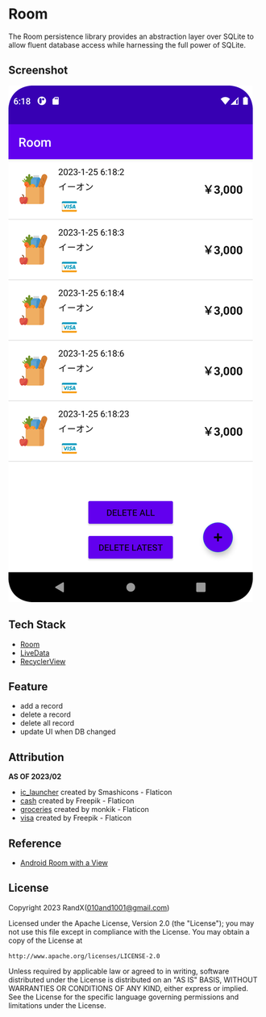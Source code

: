 # Room

The Room persistence library provides an abstraction layer over SQLite to allow fluent database access while harnessing the full power of SQLite.

## Screenshot

![Room](./Screenshot/Room.png)

## Tech Stack

- [Room](https://developer.android.com/training/data-storage/room)
- [LiveData](https://developer.android.com/topic/libraries/architecture/livedata)
- [RecyclerView](https://developer.android.com/reference/androidx/recyclerview/widget/RecyclerView)

## Feature

- add a record
- delete a record
- delete all record
- update UI when DB changed

## Attribution
**AS OF 2023/02**  

- [ic_launcher](https://www.flaticon.com/free-icon/database_4248443) created by Smashicons - Flaticon
- [cash](https://www.flaticon.com/free-icon/money_2474451) created by Freepik - Flaticon
- [groceries](https://www.flaticon.com/free-icon/grocery_1261126) created by monkik - Flaticon
- [visa](https://www.flaticon.com/free-icon/visa_349221) created by Freepik - Flaticon

## Reference

- [Android Room with a View](https://developer.android.com/codelabs/android-room-with-a-view#0)

## License

Copyright 2023 RandX(<010and1001@gmail.com>)

Licensed under the Apache License, Version 2.0 (the "License");
you may not use this file except in compliance with the License.
You may obtain a copy of the License at

    http://www.apache.org/licenses/LICENSE-2.0

Unless required by applicable law or agreed to in writing, software
distributed under the License is distributed on an "AS IS" BASIS,
WITHOUT WARRANTIES OR CONDITIONS OF ANY KIND, either express or implied.
See the License for the specific language governing permissions and
limitations under the License.